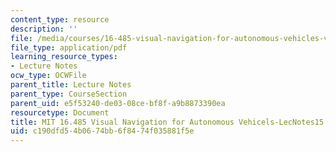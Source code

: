 ```yaml
---
content_type: resource
description: ''
file: /media/courses/16-485-visual-navigation-for-autonomous-vehicles-vnav-fall-2020/c190dfd54b0674bb6f8474f035881f5e_MIT16_485F20_lec15.pdf
file_type: application/pdf
learning_resource_types:
- Lecture Notes
ocw_type: OCWFile
parent_title: Lecture Notes
parent_type: CourseSection
parent_uid: e5f53240-de03-08ce-bf8f-a9b8873390ea
resourcetype: Document
title: MIT 16.485 Visual Navigation for Autonomous Vehicels-LecNotes15
uid: c190dfd5-4b06-74bb-6f84-74f035881f5e
---
```

